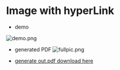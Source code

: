Image with hyperLink 
====================

* demo

![demo.png](https://raw.github.com/Universefei/podofomemo/master/podofoSRC/feicode/imgNuri/figure/demo.png)

* generated PDF
![fullpic.png](https://raw.github.com/Universefei/podofomemo/master/podofoSRC/feicode/imgNuri/figure/fullpic.png)

* [generate out.pdf download here](https://github.com/Universefei/podofomemo/blob/master/podofoSRC/feicode/imgNuri/out.pdf)
